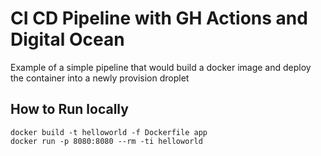 # CI CD Pipeline with GH Actions and Digital Ocean
Example of a simple pipeline that would build a docker image and deploy the container into a newly provision droplet

## How to Run locally

```
docker build -t helloworld -f Dockerfile app
docker run -p 8080:8080 --rm -ti helloworld
```
